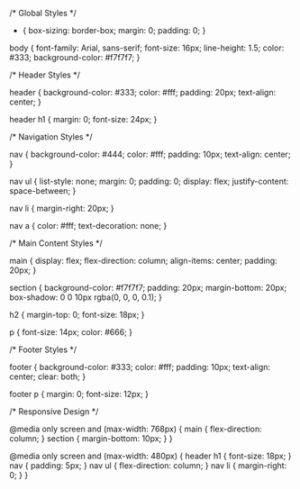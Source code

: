 
/* Global Styles */

* {
  box-sizing: border-box;
  margin: 0;
  padding: 0;
}

body {
  font-family: Arial, sans-serif;
  font-size: 16px;
  line-height: 1.5;
  color: #333;
  background-color: #f7f7f7;
}

/* Header Styles */

header {
  background-color: #333;
  color: #fff;
  padding: 20px;
  text-align: center;
}

header h1 {
  margin: 0;
  font-size: 24px;
}

/* Navigation Styles */

nav {
  background-color: #444;
  color: #fff;
  padding: 10px;
  text-align: center;
}

nav ul {
  list-style: none;
  margin: 0;
  padding: 0;
  display: flex;
  justify-content: space-between;
}

nav li {
  margin-right: 20px;
}

nav a {
  color: #fff;
  text-decoration: none;
}

/* Main Content Styles */

main {
  display: flex;
  flex-direction: column;
  align-items: center;
  padding: 20px;
}

section {
  background-color: #f7f7f7;
  padding: 20px;
  margin-bottom: 20px;
  box-shadow: 0 0 10px rgba(0, 0, 0, 0.1);
}

h2 {
  margin-top: 0;
  font-size: 18px;
}

p {
  font-size: 14px;
  color: #666;
}

/* Footer Styles */

footer {
  background-color: #333;
  color: #fff;
  padding: 10px;
  text-align: center;
  clear: both;
}

footer p {
  margin: 0;
  font-size: 12px;
}

/* Responsive Design */

@media only screen and (max-width: 768px) {
  main {
    flex-direction: column;
  }
  section {
    margin-bottom: 10px;
  }
}

@media only screen and (max-width: 480px) {
  header h1 {
    font-size: 18px;
  }
  nav {
    padding: 5px;
  }
  nav ul {
    flex-direction: column;
  }
  nav li {
    margin-right: 0;
  }
}
